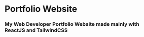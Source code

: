 # Portfolio Website
### My Web Developer Portfolio Website made mainly with ReactJS and TailwindCSS

